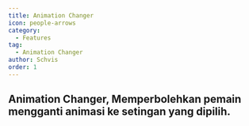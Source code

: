 ```yaml
---
title: Animation Changer
icon: people-arrows
category:
  - Features
tag:
  - Animation Changer
author: Schvis
order: 1
---
```


## Animation Changer, Memperbolehkan pemain mengganti animasi ke setingan yang dipilih. 
